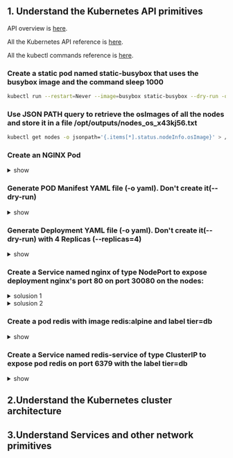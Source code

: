 ## 1. Understand the Kubernetes API primitives
API overview is [here](https://kubernetes.io/docs/reference/using-api/api-overview/).

All the Kubernetes API reference is [here](https://kubernetes.io/docs/reference/generated/kubernetes-api/v1.14/).

All the kubectl commands reference is [here](https://v1-14.docs.kubernetes.io/docs/reference/generated/kubectl/kubectl-commands).

### Create a static pod named static-busybox that uses the busybox image and the command sleep 1000
```bash
kubectl run --restart=Never --image=busybox static-busybox --dry-run -o yaml --command -- sleep 1000 > /etc/kubernetes/manifests/static-busybox.yaml
```

### Use JSON PATH query to retrieve the osImages of all the nodes and store it in a file /opt/outputs/nodes_os_x43kj56.txt
```bash
kubectl get nodes -o jsonpath='{.items[*].status.nodeInfo.osImage}' > /opt/outputs/nodes_os_x43kj56.txt
```


### Create an NGINX Pod
<details><summary>show</summary>
<p>

```bash
kubectl run nginx --generator=run-pod/v1 --image=nginx
```

</p>
</details>

### Generate POD Manifest YAML file (-o yaml). Don't create it(--dry-run)
<details><summary>show</summary>
<p>

```bash
kubectl run nginx --generator=run-pod/v1 --image=nginx --dry-run -o yaml > nginx.yaml
```

</p>
</details>

### Generate Deployment YAML file (-o yaml). Don't create it(--dry-run) with 4 Replicas (--replicas=4)
<details><summary>show</summary>
<p>

```bash
kubectl create deployment nginx --image=nginx --dry-run -o yaml > nginx-deployment.yaml
```
Open the nginx-deployment.yaml file that is created and modify replicas: 4
    
</p>
</details>

### Create a Service named nginx of type NodePort to expose deployment nginx's port 80 on port 30080 on the nodes:
<details><summary>solusion 1</summary>
<p>

```bash
kubectl expose deploy nginx --type=NodePort --port=80 --dry-run -o yaml > nginx-service.yaml
```
Open and modify the file nginx-service.yaml, to add nodePort: 30080

</p>
</details>

<details><summary>solusion 2</summary>
<p>

Expose deployment nginx, this way the nodePort is randomly choosen between 30000-32767 , then use kubectl edit to modify the port of the service to nodePort: 30080
```bash
kubectl expose deploy nginx --type=NodePort --port=80 
kubectl edit svc nginx
```

</p>
</details>

### Create a pod redis with image redis:alpine and label tier=db
<details><summary>show</summary>
<p>

```bash
kubectl run redis --generator=run-pod/v1 --image=redis:alpine -l tier=db
```

</p>
</details>

### Create a Service named redis-service of type ClusterIP to expose pod redis on port 6379 with the label tier=db
<details><summary>show</summary>
<p>

```bash
kubectl expose pod redis --name redis-service --port=6379 -l tier=db
```

</p>
</details>


## 2.Understand the Kubernetes cluster architecture
## 3.Understand Services and other network primitives
